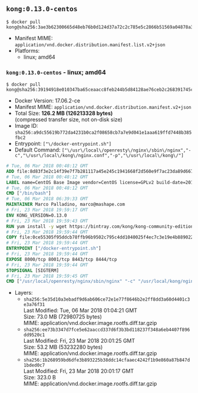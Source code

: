 ## `kong:0.13.0-centos`

```console
$ docker pull kong@sha256:3ae3b62300665d48eb76b0d124d37a72c2c785e5c2866b51569a04878a3c3655
```

-	Manifest MIME: `application/vnd.docker.distribution.manifest.list.v2+json`
-	Platforms:
	-	linux; amd64

### `kong:0.13.0-centos` - linux; amd64

```console
$ docker pull kong@sha256:39194918e010347ba65ceaacc8feb244b5d84128ae76ceb2c268391745cea0d2
```

-	Docker Version: 17.06.2-ce
-	Manifest MIME: `application/vnd.docker.distribution.manifest.v2+json`
-	Total Size: **126.2 MB (126213328 bytes)**  
	(compressed transfer size, not on-disk size)
-	Image ID: `sha256:a9dc55619b772da4231b0ca2f08658cb7a7e9d041e1aaa619ffd7448b385fbc2`
-	Entrypoint: `["\/docker-entrypoint.sh"]`
-	Default Command: `["\/usr\/local\/openresty\/nginx\/sbin\/nginx","-c","\/usr\/local\/kong\/nginx.conf","-p","\/usr\/local\/kong\/"]`

```dockerfile
# Tue, 06 Mar 2018 00:48:12 GMT
ADD file:8d83f3e2c14f39e7f7b281117a45e245c1941668f2d560e9f7ac23da89d667a9 in / 
# Tue, 06 Mar 2018 00:48:12 GMT
LABEL name=CentOS Base Image vendor=CentOS license=GPLv2 build-date=20180302
# Tue, 06 Mar 2018 00:48:12 GMT
CMD ["/bin/bash"]
# Tue, 06 Mar 2018 06:39:33 GMT
MAINTAINER Marco Palladino, marco@mashape.com
# Fri, 23 Mar 2018 19:59:17 GMT
ENV KONG_VERSION=0.13.0
# Fri, 23 Mar 2018 19:59:43 GMT
RUN yum install -y wget https://bintray.com/kong/kong-community-edition-rpm/download_file?file_path=centos/7/kong-community-edition-$KONG_VERSION.el7.noarch.rpm &&     yum clean all
# Fri, 23 Mar 2018 19:59:44 GMT
COPY file:0ce55305f95ddcb78ffb96b9502c795c4dd1040025f4ec7c3e19e4b889022b90 in /docker-entrypoint.sh 
# Fri, 23 Mar 2018 19:59:44 GMT
ENTRYPOINT ["/docker-entrypoint.sh"]
# Fri, 23 Mar 2018 19:59:44 GMT
EXPOSE 8000/tcp 8001/tcp 8443/tcp 8444/tcp
# Fri, 23 Mar 2018 19:59:44 GMT
STOPSIGNAL [SIGTERM]
# Fri, 23 Mar 2018 19:59:45 GMT
CMD ["/usr/local/openresty/nginx/sbin/nginx" "-c" "/usr/local/kong/nginx.conf" "-p" "/usr/local/kong/"]
```

-	Layers:
	-	`sha256:5e35d10a3ebadf9d6ab606ce72e1e77f8646b2e2ff8dd3a60d4401c3e3a76f31`  
		Last Modified: Tue, 06 Mar 2018 01:04:21 GMT  
		Size: 73.0 MB (72980725 bytes)  
		MIME: application/vnd.docker.image.rootfs.diff.tar.gzip
	-	`sha256:ee73b3347d7fce5e62aaccd337d6f3b3bd118237f348a6eb4407f896dd9520c1`  
		Last Modified: Fri, 23 Mar 2018 20:01:25 GMT  
		Size: 53.2 MB (53232280 bytes)  
		MIME: application/vnd.docker.image.rootfs.diff.tar.gzip
	-	`sha256:1b268959bd6dfe3b893225b38ddc14cfaaec4242f1b9e860a87b847d1bded0c7`  
		Last Modified: Fri, 23 Mar 2018 20:01:17 GMT  
		Size: 323.0 B  
		MIME: application/vnd.docker.image.rootfs.diff.tar.gzip
